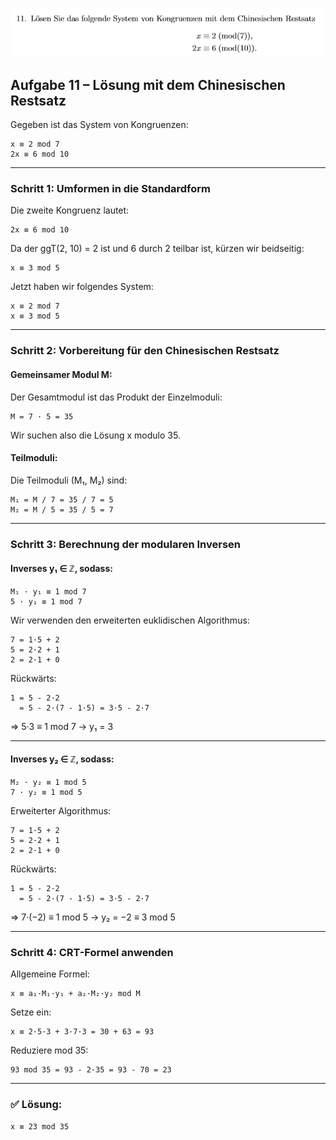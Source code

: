 ![alt text](./img/11.png)


## Aufgabe 11 – Lösung mit dem Chinesischen Restsatz

Gegeben ist das System von Kongruenzen:

    x ≡ 2 mod 7  
    2x ≡ 6 mod 10

---

### Schritt 1: Umformen in die Standardform

Die zweite Kongruenz lautet:

    2x ≡ 6 mod 10

Da der ggT(2, 10) = 2 ist und 6 durch 2 teilbar ist, kürzen wir beidseitig:

    x ≡ 3 mod 5

Jetzt haben wir folgendes System:

    x ≡ 2 mod 7  
    x ≡ 3 mod 5

---

### Schritt 2: Vorbereitung für den Chinesischen Restsatz

#### Gemeinsamer Modul M:

Der Gesamtmodul ist das Produkt der Einzelmoduli:

    M = 7 · 5 = 35

Wir suchen also die Lösung x modulo 35.

#### Teilmoduli:

Die Teilmoduli (M₁, M₂) sind:

    M₁ = M / 7 = 35 / 7 = 5  
    M₂ = M / 5 = 35 / 5 = 7

---

### Schritt 3: Berechnung der modularen Inversen

#### Inverses y₁ ∈ ℤ, sodass:

    M₁ · y₁ ≡ 1 mod 7  
    5 · y₁ ≡ 1 mod 7

Wir verwenden den erweiterten euklidischen Algorithmus:

    7 = 1·5 + 2  
    5 = 2·2 + 1  
    2 = 2·1 + 0

Rückwärts:

    1 = 5 - 2·2  
      = 5 - 2·(7 - 1·5) = 3·5 - 2·7

⇒ 5·3 ≡ 1 mod 7 → y₁ = 3

---

#### Inverses y₂ ∈ ℤ, sodass:

    M₂ · y₂ ≡ 1 mod 5  
    7 · y₂ ≡ 1 mod 5

Erweiterter Algorithmus:

    7 = 1·5 + 2  
    5 = 2·2 + 1  
    2 = 2·1 + 0

Rückwärts:

    1 = 5 - 2·2  
      = 5 - 2·(7 - 1·5) = 3·5 - 2·7

⇒ 7·(−2) ≡ 1 mod 5 → y₂ = −2 ≡ 3 mod 5

---

### Schritt 4: CRT-Formel anwenden

Allgemeine Formel:

    x ≡ a₁·M₁·y₁ + a₂·M₂·y₂ mod M

Setze ein:

    x ≡ 2·5·3 + 3·7·3 = 30 + 63 = 93

Reduziere mod 35:

    93 mod 35 = 93 - 2·35 = 93 - 70 = 23

---

### ✅ Lösung:

    x ≡ 23 mod 35
